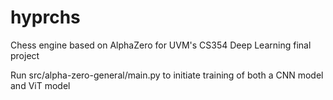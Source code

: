 # hyprchs
Chess engine based on AlphaZero for UVM's CS354 Deep Learning final project

Run src/alpha-zero-general/main.py to initiate training of both a CNN model and ViT model

